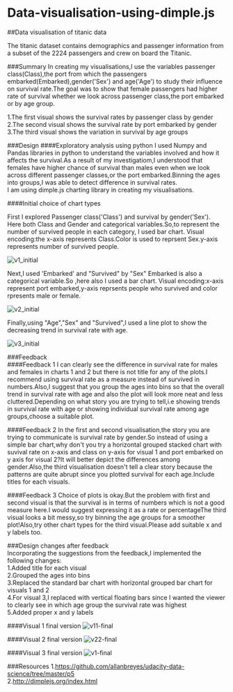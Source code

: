 # Data-visualisation-using-dimple.js
##Data visualisation of titanic data

The titanic dataset contains demographics and passenger information from a subset of the 2224 passengers and crew on board the Titanic.

###Summary
In creating my visualisations,I use the variables passenger class(Class),the port from which the passengers embarked(Embarked),gender('Sex') and age('Age') to study their influence on survival rate.The goal was to show that female passengers had higher rate of survival whether we look across passenger class,the port embarked or by age group.

1.The first visual shows the survival rates by passenger class by gender                                       
2.The second visual shows the survival rate by port embarked by gender                    
3.The third visual shows the variation in survival by age groups                 

###Design
####Exploratory analysis using python
I used Numpy and Pandas libraries in python to understand the variables involved and how it affects the survival.As a result of my investigatiom,I understood that females have higher chance of survival than males even when we look across different passenger classes,or the port embarked.Binning the ages into groups,I was able to detect difference in survival rates.                  
I am using dimple.js charting library in creating my visualisations.                             

####Initial choice of chart types

First I explored Passenger class('Class') and survival by gender('Sex').                  
Here both Class and Gender and categorical variables.So,to represent the number of survived people in each category, I used bar chart.
Visual encoding:the x-axis represents Class.Color is used to reprsent Sex.y-axis represents number of survived people.    

![v1_initial](https://cloud.githubusercontent.com/assets/23693349/22194779/6cdedcf8-e16a-11e6-8d6a-e53f84489e10.PNG)       

Next,I used 'Embarked' and "Survived" by "Sex"
Embarked is also a categorical variable.So ,here also I used a bar chart.
Visual encoding:x-axis represent port embarked,y-axis reprsents people who survived and color rpresents male or female.      

![v2_initial](https://cloud.githubusercontent.com/assets/23693349/22194857/c020f8ce-e16a-11e6-9b24-c3bd45037e77.PNG)

Finally,using "Age","Sex" and "Survived",I used a line plot to show the decreasing trend in survival rate with age.                 

![v3_initial](https://cloud.githubusercontent.com/assets/23693349/22194889/f5cf3544-e16a-11e6-8941-a8f9b96f1d90.PNG)

###Feedback       
####Feedback 1
I can clearly see the difference in survival rate for males and females in charts 1 and 2 but there is not title for any of the plots.I recommend using survival rate as a measure instead of survived in numbers.Also,I suggest that you group the ages into bins so that the overall trend in survival rate with age and also the plot will look more neat and less cluttered.Depending on what story you are trying to tell,i.e showing trends in survival rate with age or showing individual survival rate among age groups,choose a suitable plot.     

####Feedback 2
In the first and second visualisation,the story you are trying to communicate is survival rate by gender.So instead of using a simple bar chart,why don't you try a horizontal grouped stacked chart with suvival rate on x-axis and class on y-axis for visual 1 and port embarked on y axis for visual 2?It will better depict the differences among gender.Also,the third visualisation doesn't tell a clear story because the patterns are quite abrupt since you plotted survival for each age.Include titles for each visuals.        

####Feedback 3
Choice of plots is okay.But the problem with first and second visual is that the survival is in terms of numbers which is not a good measure here.I would suggest expressing it as a rate or percentageThe third visual looks a bit messy,so try binning the age groups for a smoother plot!Also,try other chart types for the third visual.Please add suitable x and y labels too.         

###Design changes after feedback   
Incorporating the suggestions from the feedback,I implemented the following changes:   
1.Added title for each visual    
2.Grouped the ages into bins     
3.Replaced the standard bar chart with horizontal grouped bar chart for visuals 1 and 2    
4.For visual 3,I replaced with vertical floating bars since I wanted the viewer to clearly see in which age group the survival rate was highest    
5.Added proper x and y labels   

####Visual 1 final version
![v11-final](https://cloud.githubusercontent.com/assets/23693349/22279355/6e47c2f8-e2f0-11e6-8e3e-7899899e9de3.PNG)


####Visual 2 final version
![v22-final](https://cloud.githubusercontent.com/assets/23693349/22279435/dd012702-e2f0-11e6-88c9-fdb133c63121.PNG)


####Visual 3 final version
![v1-final](https://cloud.githubusercontent.com/assets/23693349/22278473/c58615da-e2e9-11e6-9278-8c40c4ba0eda.PNG)


###Resources
1.https://github.com/allanbreyes/udacity-data-science/tree/master/p5   
2.http://dimplejs.org/index.html   

